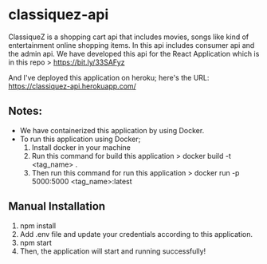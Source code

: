 # classiquez-api

ClassiqueZ is a shopping cart api that includes movies, songs like kind of entertainment online shopping items. In this api includes consumer api and the admin api. We have developed this api for the React Application which is in this repo > https://bit.ly/33SAFyz

And I've deployed this application on heroku; here's the URL: https://classiquez-api.herokuapp.com/

## Notes:

- We have containerized this application by using Docker.
- To run this application using Docker;
    1. Install docker in your machine
    2. Run this command for build this application > docker build -t <tag_name> .
    3. Then run this command for run this application > docker run -p 5000:5000 <tag_name>:latest

## Manual Installation

1. npm install
2. Add .env file and update your credentials according to this application.
3. npm start
4. Then, the application will start and running successfully!

